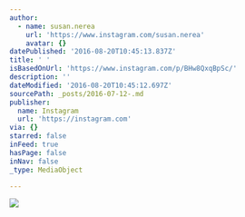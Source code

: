 ```yaml
---
author:
  - name: susan.nerea
    url: 'https://www.instagram.com/susan.nerea'
    avatar: {}
datePublished: '2016-08-20T10:45:13.837Z'
title: ' '
isBasedOnUrl: 'https://www.instagram.com/p/BHw8QxqBpSc/'
description: ''
dateModified: '2016-08-20T10:45:12.697Z'
sourcePath: _posts/2016-07-12-.md
publisher:
  name: Instagram
  url: 'https://instagram.com'
via: {}
starred: false
inFeed: true
hasPage: false
inNav: false
_type: MediaObject

---
```

![](https://imgflo.herokuapp.com/graph/vahj1ThiexotieMo/27349670e48ff6dba81e1f2a1bc18c39/noop.jpg?input=https%3A%2F%2Fscontent.cdninstagram.com%2Ft51.2885-15%2Fs640x640%2Fsh0.08%2Fe35%2F13636091_1758156851135137_47818102_n.jpg%3Fig_cache_key%3DMTI5Mjc5ODEyODY3NjA1MDA3Ng%253D%253D.2)